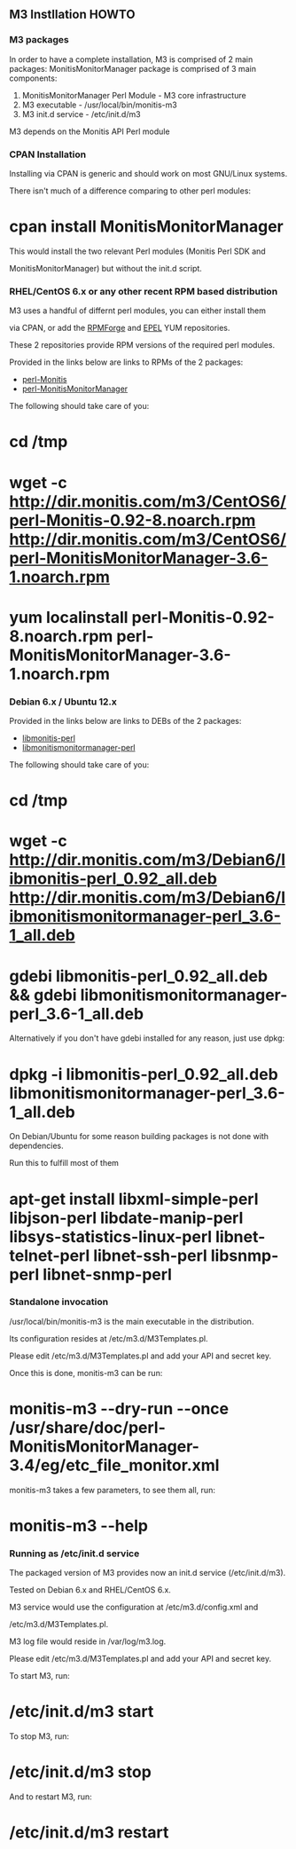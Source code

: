 ## M3 Instllation HOWTO

### M3 packages

In order to have a complete installation, M3 is comprised of 2 main packages:
MonitisMonitorManager package is comprised of 3 main components:
 1. MonitisMonitorManager Perl Module - M3 core infrastructure
 2. M3 executable - /usr/local/bin/monitis-m3
 3. M3 init.d service - /etc/init.d/m3

M3 depends on the Monitis API Perl module

### CPAN Installation

Installing via CPAN is generic and should work on most GNU/Linux systems.

There isn't much of a difference comparing to other perl modules:

 # cpan install MonitisMonitorManager

This would install the two relevant Perl modules (Monitis Perl SDK and

MonitisMonitorManager) but without the init.d script.

### RHEL/CentOS 6.x or any other recent RPM based distribution

M3 uses a handful of differnt perl modules, you can either install them

via CPAN, or add the <a href="http://wiki.centos.org/AdditionalResources/Repositories/RPMForge">RPMForge</a> and <a href="http://fedoraproject.org/wiki/EPEL">EPEL</a> YUM repositories.

These 2 repositories provide RPM versions of the required perl modules.

Provided in the links below are links to RPMs of the 2 packages:
 * <a href="http://dir.monitis.com/m3/CentOS6/perl-Monitis-0.92-8.noarch.rpm">perl-Monitis</a>
 * <a href="http://dir.monitis.com/m3/CentOS6/perl-MonitisMonitorManager-3.6-1.noarch.rpm">perl-MonitisMonitorManager</a>

The following should take care of you:

 # cd /tmp

 # wget -c http://dir.monitis.com/m3/CentOS6/perl-Monitis-0.92-8.noarch.rpm http://dir.monitis.com/m3/CentOS6/perl-MonitisMonitorManager-3.6-1.noarch.rpm

 # yum localinstall perl-Monitis-0.92-8.noarch.rpm perl-MonitisMonitorManager-3.6-1.noarch.rpm

### Debian 6.x / Ubuntu 12.x

Provided in the links below are links to DEBs of the 2 packages:
 * <a href="http://dir.monitis.com/m3/Debian6/libmonitis-perl_0.92_all.deb">libmonitis-perl</a>
 * <a href="http://dir.monitis.com/m3/Debian6/libmonitismonitormanager-perl_3.6-1_all.deb">libmonitismonitormanager-perl</a>

The following should take care of you:

 # cd /tmp

 # wget -c http://dir.monitis.com/m3/Debian6/libmonitis-perl_0.92_all.deb http://dir.monitis.com/m3/Debian6/libmonitismonitormanager-perl_3.6-1_all.deb

 # gdebi libmonitis-perl_0.92_all.deb && gdebi libmonitismonitormanager-perl_3.6-1_all.deb

Alternatively if you don't have gdebi installed for any reason, just use dpkg:

 # dpkg -i libmonitis-perl_0.92_all.deb libmonitismonitormanager-perl_3.6-1_all.deb

On Debian/Ubuntu for some reason building packages is not done with dependencies.

Run this to fulfill most of them

 # apt-get install libxml-simple-perl libjson-perl libdate-manip-perl libsys-statistics-linux-perl libnet-telnet-perl libnet-ssh-perl libsnmp-perl libnet-snmp-perl

### Standalone invocation

/usr/local/bin/monitis-m3 is the main executable in the distribution.

Its configuration resides at /etc/m3.d/M3Templates.pl.

Please edit /etc/m3.d/M3Templates.pl and add your API and secret key.

Once this is done, monitis-m3 can be run:

 # monitis-m3 --dry-run --once /usr/share/doc/perl-MonitisMonitorManager-3.4/eg/etc_file_monitor.xml

monitis-m3 takes a few parameters, to see them all, run:

 # monitis-m3 --help

### Running as /etc/init.d service

The packaged version of M3 provides now an init.d service (/etc/init.d/m3).

Tested on Debian 6.x and RHEL/CentOS 6.x.

M3 service would use the configuration at /etc/m3.d/config.xml and

/etc/m3.d/M3Templates.pl.

M3 log file would reside in /var/log/m3.log.

Please edit /etc/m3.d/M3Templates.pl and add your API and secret key.

To start M3, run:
 
 # /etc/init.d/m3 start

To stop M3, run:

 # /etc/init.d/m3 stop

And to restart M3, run:

 # /etc/init.d/m3 restart
